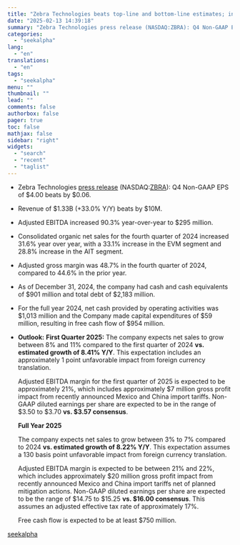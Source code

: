 ```yaml
---
title: "Zebra Technologies beats top-line and bottom-line estimates; initiates Q1 and FY25 outlook"
date: "2025-02-13 14:39:18"
summary: "Zebra Technologies press release (NASDAQ:ZBRA): Q4 Non-GAAP EPS of $4.00 beats by $0.06. Revenue of $1.33B (+33.0% Y/Y) beats by $10M. Adjusted EBITDA increased 90.3% year-over-year to $295 million. Consolidated organic net sales for the fourth quarter of 2024 increased 31.6% year over year, with a 33.1% increase in the..."
categories:
  - "seekalpha"
lang:
  - "en"
translations:
  - "en"
tags:
  - "seekalpha"
menu: ""
thumbnail: ""
lead: ""
comments: false
authorbox: false
pager: true
toc: false
mathjax: false
sidebar: "right"
widgets:
  - "search"
  - "recent"
  - "taglist"
---
```


* Zebra Technologies [press release](https://seekingalpha.com/pr/20001126-zebra-technologies-announces-fourth-quarter-and-full-year-2024-results) (NASDAQ:[ZBRA](https://seekingalpha.com/symbol/ZBRA "Zebra Technologies Corporation")): Q4 Non-GAAP EPS of $4.00  beats by $0.06.
* Revenue of $1.33B (+33.0% Y/Y)  beats by $10M.
* Adjusted EBITDA increased 90.3% year-over-year to $295 million.
* Consolidated organic net sales for the fourth quarter of 2024 increased 31.6% year over year, with a 33.1% increase in the EVM segment and 28.8% increase in the AIT segment.
* Adjusted gross margin was 48.7% in the fourth quarter of 2024, compared to 44.6% in the prior year.
* As of December 31, 2024, the company had cash and cash equivalents of $901 million and total debt of $2,183 million.
* For the full year 2024, net cash provided by operating activities was $1,013 million and the Company made capital expenditures of $59 million, resulting in free cash flow of $954 million.
* **Outlook:** **First Quarter 2025:** The company expects net sales to grow between 8% and 11% compared to the first quarter of 2024 **vs. estimated growth of 8.41% Y/Y**. This expectation includes an approximately 1 point unfavorable impact from foreign currency translation.
  
  Adjusted EBITDA margin for the first quarter of 2025 is expected to be approximately 21%, which includes approximately $7 million gross profit impact from recently announced Mexico and China import tariffs. Non-GAAP diluted earnings per share are expected to be in the range of $3.50 to $3.70 **vs. $3.57 consensus**.
  
  **Full Year 2025**
  
  The company expects net sales to grow between 3% to 7% compared to 2024 **vs. estimated growth of 8.22% Y/Y**. This expectation assumes a 130 basis point unfavorable impact from foreign currency translation.
  
  Adjusted EBITDA margin is expected to be between 21% and 22%, which includes approximately $20 million gross profit impact from recently announced Mexico and China import tariffs net of planned mitigation actions. Non-GAAP diluted earnings per share are expected to be the range of $14.75 to $15.25 **vs. $16.00 consensus**. This assumes an adjusted effective tax rate of approximately 17%.
  
  Free cash flow is expected to be at least $750 million.

[seekalpha](https://seekingalpha.com/news/4407548-zebra-technologies-beats-top-line-and-bottom-line-estimates-initiates-q1-and-fy25-outlook)
